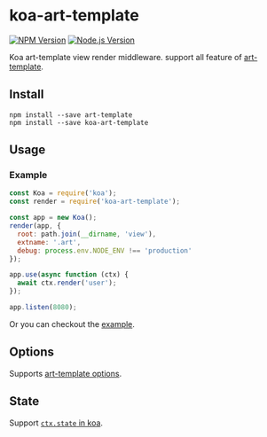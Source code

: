 # koa-art-template

[![NPM Version](https://img.shields.io/npm/v/koa-art-template.svg)](https://npmjs.org/package/koa-art-template)
[![Node.js Version](https://img.shields.io/node/v/koa-art-template.svg)](http://nodejs.org/download/)

Koa art-template view render middleware. support all feature of [art-template](https://github.com/aui/art-template).

## Install

```shell
npm install --save art-template
npm install --save koa-art-template
```

## Usage

### Example

```js
const Koa = require('koa');
const render = require('koa-art-template');

const app = new Koa();
render(app, {
  root: path.join(__dirname, 'view'),
  extname: '.art',
  debug: process.env.NODE_ENV !== 'production'
});

app.use(async function (ctx) {
  await ctx.render('user');
});

app.listen(8080);
```

Or you can checkout the [example](https://github.com/aui/art-template/tree/master/example).

## Options

Supports [art-template options](https://github.com/aui/art-template#Options).

## State

Support [`ctx.state` in koa](https://github.com/koajs/koa/blob/master/docs/api/context.md#ctxstate).